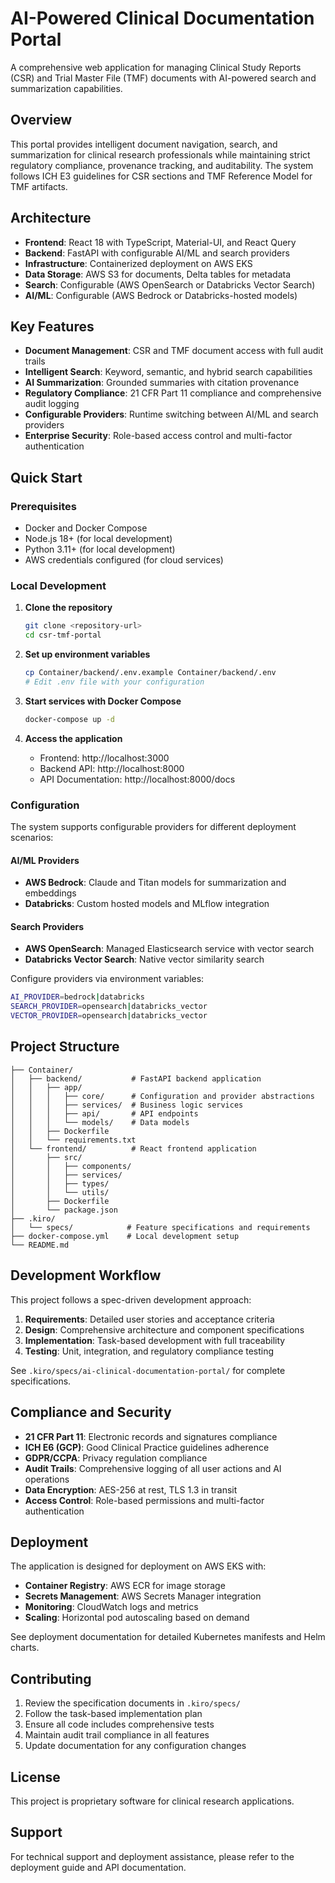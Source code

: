 # AI-Powered Clinical Documentation Portal

A comprehensive web application for managing Clinical Study Reports (CSR) and Trial Master File (TMF) documents with AI-powered search and summarization capabilities.

## Overview

This portal provides intelligent document navigation, search, and summarization for clinical research professionals while maintaining strict regulatory compliance, provenance tracking, and auditability. The system follows ICH E3 guidelines for CSR sections and TMF Reference Model for TMF artifacts.

## Architecture

- **Frontend**: React 18 with TypeScript, Material-UI, and React Query
- **Backend**: FastAPI with configurable AI/ML and search providers
- **Infrastructure**: Containerized deployment on AWS EKS
- **Data Storage**: AWS S3 for documents, Delta tables for metadata
- **Search**: Configurable (AWS OpenSearch or Databricks Vector Search)
- **AI/ML**: Configurable (AWS Bedrock or Databricks-hosted models)

## Key Features

- **Document Management**: CSR and TMF document access with full audit trails
- **Intelligent Search**: Keyword, semantic, and hybrid search capabilities
- **AI Summarization**: Grounded summaries with citation provenance
- **Regulatory Compliance**: 21 CFR Part 11 compliance and comprehensive audit logging
- **Configurable Providers**: Runtime switching between AI/ML and search providers
- **Enterprise Security**: Role-based access control and multi-factor authentication

## Quick Start

### Prerequisites

- Docker and Docker Compose
- Node.js 18+ (for local development)
- Python 3.11+ (for local development)
- AWS credentials configured (for cloud services)

### Local Development

1. **Clone the repository**
   ```bash
   git clone <repository-url>
   cd csr-tmf-portal
   ```

2. **Set up environment variables**
   ```bash
   cp Container/backend/.env.example Container/backend/.env
   # Edit .env file with your configuration
   ```

3. **Start services with Docker Compose**
   ```bash
   docker-compose up -d
   ```

4. **Access the application**
   - Frontend: http://localhost:3000
   - Backend API: http://localhost:8000
   - API Documentation: http://localhost:8000/docs

### Configuration

The system supports configurable providers for different deployment scenarios:

#### AI/ML Providers
- **AWS Bedrock**: Claude and Titan models for summarization and embeddings
- **Databricks**: Custom hosted models and MLflow integration

#### Search Providers
- **AWS OpenSearch**: Managed Elasticsearch service with vector search
- **Databricks Vector Search**: Native vector similarity search

Configure providers via environment variables:
```bash
AI_PROVIDER=bedrock|databricks
SEARCH_PROVIDER=opensearch|databricks_vector
VECTOR_PROVIDER=opensearch|databricks_vector
```

## Project Structure

```
├── Container/
│   ├── backend/           # FastAPI backend application
│   │   ├── app/
│   │   │   ├── core/      # Configuration and provider abstractions
│   │   │   ├── services/  # Business logic services
│   │   │   ├── api/       # API endpoints
│   │   │   └── models/    # Data models
│   │   ├── Dockerfile
│   │   └── requirements.txt
│   └── frontend/          # React frontend application
│       ├── src/
│       │   ├── components/
│       │   ├── services/
│       │   ├── types/
│       │   └── utils/
│       ├── Dockerfile
│       └── package.json
├── .kiro/
│   └── specs/            # Feature specifications and requirements
├── docker-compose.yml    # Local development setup
└── README.md
```

## Development Workflow

This project follows a spec-driven development approach:

1. **Requirements**: Detailed user stories and acceptance criteria
2. **Design**: Comprehensive architecture and component specifications  
3. **Implementation**: Task-based development with full traceability
4. **Testing**: Unit, integration, and regulatory compliance testing

See `.kiro/specs/ai-clinical-documentation-portal/` for complete specifications.

## Compliance and Security

- **21 CFR Part 11**: Electronic records and signatures compliance
- **ICH E6 (GCP)**: Good Clinical Practice guidelines adherence
- **GDPR/CCPA**: Privacy regulation compliance
- **Audit Trails**: Comprehensive logging of all user actions and AI operations
- **Data Encryption**: AES-256 at rest, TLS 1.3 in transit
- **Access Control**: Role-based permissions and multi-factor authentication

## Deployment

The application is designed for deployment on AWS EKS with:

- **Container Registry**: AWS ECR for image storage
- **Secrets Management**: AWS Secrets Manager integration
- **Monitoring**: CloudWatch logs and metrics
- **Scaling**: Horizontal pod autoscaling based on demand

See deployment documentation for detailed Kubernetes manifests and Helm charts.

## Contributing

1. Review the specification documents in `.kiro/specs/`
2. Follow the task-based implementation plan
3. Ensure all code includes comprehensive tests
4. Maintain audit trail compliance in all features
5. Update documentation for any configuration changes

## License

This project is proprietary software for clinical research applications.

## Support

For technical support and deployment assistance, please refer to the deployment guide and API documentation.